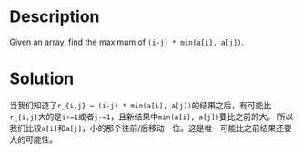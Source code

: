 # Description
Given an array, find the maximum of ```(i-j) * min(a[i], a[j])```.

# Solution
当我们知道了```r_{i,j} = (i-j) * min(a[i], a[j])```的结果之后，有可能比```r_{i,j}```大的是```i+=1```或者```j-=1```，且新结果中```min(a[i], a[j])```要比之前的大。
所以我们比较```a[i]```和```a[j]```，小的那个往前/后移动一位。这是唯一可能比之前结果还要大的可能性。